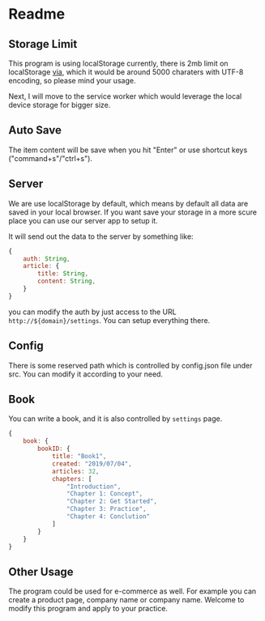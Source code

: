 # Readme

## Storage Limit

This program is using localStorage currently, there is 2mb limit on localStorage
[via](https://www.html5rocks.com/en/tutorials/offline/quota-research/), which it would be around 5000 charaters with
UTF-8 encoding, so please mind your usage.

Next, I will move to the service worker which would leverage the local device storage for bigger size.

## Auto Save

The item content will be save when you hit "Enter" or use shortcut keys ("command+s"/"ctrl+s").

## Server

We are use localStorage by default, which means by default all data are saved in your local browser. If you want save
your storage in a more scure place you can use our server app to setup it.

It will send out the data to the server by something like:

```js
{
    auth: String,
    article: {
        title: String,
        content: String,
    }
}
```

you can modify the auth by just access to the URL `http://${domain}/settings`. You can setup everything there.

## Config

There is some reserved path which is controlled by config.json file under src. You can modify it according to your need.

## Book

You can write a book, and it is also controlled by `settings` page.

```js
{
    book: {
        bookID: {
            title: "Book1",
            created: "2019/07/04",
            articles: 32,
            chapters: [
                "Introduction",
                "Chapter 1: Concept",
                "Chapter 2: Get Started",
                "Chapter 3: Practice",
                "Chapter 4: Conclution"
            ]
        }
    }
}
```

## Other Usage

The program could be used for e-commerce as well. For example you can create a product page, company name or
company name. Welcome to modify this program and apply to your practice.

